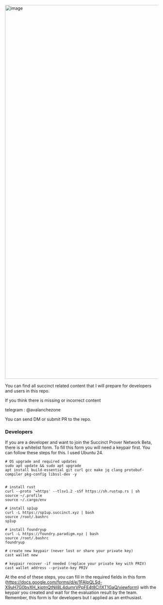<img width="1230" alt="image" src="https://github.com/user-attachments/assets/87500afc-f608-40a0-b56a-b0b733c511a9" />


You can find all succinct related content that I will prepare for developers and users in this repo. 

If you think there is missing or incorrect content

telegram : @avalanchezone 

You can send DM or submit PR to the repo.

### Developers
If you are a developer and want to join the Succinct Prover Network Beta, there is a whitelist form.
To fill this form you will need a keypair first. You can follow these steps for this.
I used Ubuntu 24.

```console
# OS upgrade and required updates
sudo apt update && sudo apt upgrade
apt install build-essential git curl gcc make jq clang protobuf-compiler pkg-config libssl-dev -y


# install rust
curl --proto '=https' --tlsv1.2 -sSf https://sh.rustup.rs | sh
source ~/.profile
source ~/.cargo/env

# install sp1up
curl -L https://sp1up.succinct.xyz | bash
source /root/.bashrc
sp1up

# install foundryup
curl -L https://foundry.paradigm.xyz | bash
source /root/.bashrc
foundryup

# create new keypair (never lost or share your private key)
cast wallet new

# keypair recover -if needed (replace your private key with PRIV)
cast wallet address --private-key PRIV

```

At the end of these steps, you can fill in the required fields in this form (https://docs.google.com/forms/d/e/1FAIpQLSd-X9uH7G0bvXH_kjptnQtNil8L4dumrVPpFE4t8Ci1XT1GaQ/viewform) with the keypair you created and wait for the evaluation result by the team.
Remember, this form is for developers but I applied as an enthusiast.
